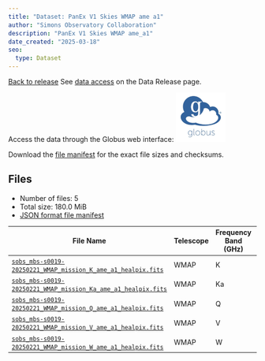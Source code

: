 ```yaml
---
title: "Dataset: PanEx V1 Skies WMAP ame a1"
author: "Simons Observatory Collaboration"
description: "PanEx V1 Skies WMAP ame_a1"
date_created: "2025-03-18"
seo:
  type: Dataset
---
```


[Back to release](./panexv1-wmap.html#datasets)
See [data access](./panexv1-wmap.html#data-access) on the Data Release page.

Access the data through the Globus web interface: [![Download via Globus](images/globus-logo.png)](https://app.globus.org/file-manager?origin_id=53b2a147-ae9d-4bbf-9d18-3b46d133d4bb&origin_path=%2Fpanexp_v1_wmap%2Fame_a1%2F)

Download the [file manifest](https://g-0a470a.6b7bd8.0ec8.data.globus.org/panexp_v1_wmap/ame_a1/manifest.json) for the exact file sizes and checksums.

## Files

- Number of files: 5
- Total size: 180.0 MiB
- [JSON format file manifest](https://g-0a470a.6b7bd8.0ec8.data.globus.org/panexp_v1_wmap/ame_a1/manifest.json)

|                                                                                            File Name                                                                                            | Telescope | Frequency Band (GHz) | Pixelization |   Size   |
| ----------------------------------------------------------------------------------------------------------------------------------------------------------------------------------------------- | --------- | -------------------- | ------------ | -------- |
| [`sobs_mbs-s0019-20250221_WMAP_mission_K_ame_a1_healpix.fits`](https://g-0a470a.6b7bd8.0ec8.data.globus.org/panexp_v1_wmap/ame_a1/sobs_mbs-s0019-20250221_WMAP_mission_K_ame_a1_healpix.fits)   | WMAP      | K                    | healpix      | 36.0 MiB |
| [`sobs_mbs-s0019-20250221_WMAP_mission_Ka_ame_a1_healpix.fits`](https://g-0a470a.6b7bd8.0ec8.data.globus.org/panexp_v1_wmap/ame_a1/sobs_mbs-s0019-20250221_WMAP_mission_Ka_ame_a1_healpix.fits) | WMAP      | Ka                   | healpix      | 36.0 MiB |
| [`sobs_mbs-s0019-20250221_WMAP_mission_Q_ame_a1_healpix.fits`](https://g-0a470a.6b7bd8.0ec8.data.globus.org/panexp_v1_wmap/ame_a1/sobs_mbs-s0019-20250221_WMAP_mission_Q_ame_a1_healpix.fits)   | WMAP      | Q                    | healpix      | 36.0 MiB |
| [`sobs_mbs-s0019-20250221_WMAP_mission_V_ame_a1_healpix.fits`](https://g-0a470a.6b7bd8.0ec8.data.globus.org/panexp_v1_wmap/ame_a1/sobs_mbs-s0019-20250221_WMAP_mission_V_ame_a1_healpix.fits)   | WMAP      | V                    | healpix      | 36.0 MiB |
| [`sobs_mbs-s0019-20250221_WMAP_mission_W_ame_a1_healpix.fits`](https://g-0a470a.6b7bd8.0ec8.data.globus.org/panexp_v1_wmap/ame_a1/sobs_mbs-s0019-20250221_WMAP_mission_W_ame_a1_healpix.fits)   | WMAP      | W                    | healpix      | 36.0 MiB |
